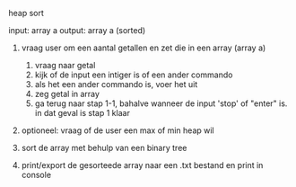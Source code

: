 heap sort

input: array a
output: array a (sorted)

1. vraag user om een aantal getallen en zet die in een array (array a)
    1. vraag naar getal
    2. kijk of de input een intiger is of een ander commando
    3. als het een ander commando is, voer het uit
    4. zeg getal in array
    5. ga terug naar stap 1-1, bahalve wanneer de input 'stop' of "enter" is. in dat geval is stap 1 klaar

2. optioneel: vraag of de user een max of min heap wil


3. sort de array met behulp van een binary tree

4. print/export de gesorteede array naar een .txt bestand en print in console
